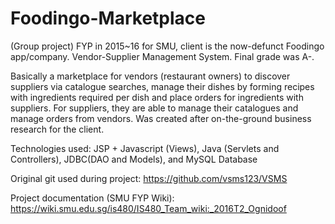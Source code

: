 # Foodingo-Marketplace
(Group project) FYP in 2015~16 for SMU, client is the now-defunct Foodingo app/company. Vendor-Supplier Management System. Final grade was A-.

Basically a marketplace for vendors (restaurant owners) to discover suppliers via catalogue searches, manage their dishes by forming recipes with ingredients required per dish and place orders for ingredients with suppliers. For suppliers, they are able to manage their catalogues and manage orders from vendors. Was created after on-the-ground business research for the client.

Technologies used: JSP + Javascript (Views),  Java (Servlets and Controllers), JDBC(DAO and Models), and MySQL Database

Original git used during project: https://github.com/vsms123/VSMS

Project documentation (SMU FYP Wiki): https://wiki.smu.edu.sg/is480/IS480_Team_wiki:_2016T2_Ognidoof
